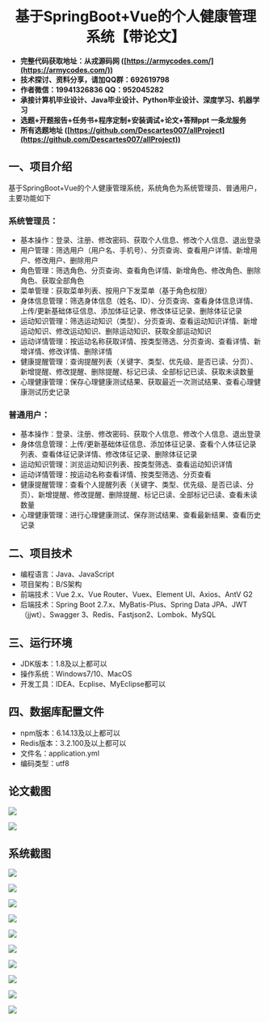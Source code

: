 ﻿<h1 align="center">基于SpringBoot+Vue的个人健康管理系统【带论文】</h1></p>

- <b>完整代码获取地址：从戎源码网 ([https://armycodes.com/](https://armycodes.com/))</b>
- <b>技术探讨、资料分享，请加QQ群：692619798</b>
- <b>作者微信：19941326836  QQ：952045282</b>
- <b>承接计算机毕业设计、Java毕业设计、Python毕业设计、深度学习、机器学习</b>
- <b>选题+开题报告+任务书+程序定制+安装调试+论文+答辩ppt 一条龙服务</b>
- <b>所有选题地址 ([https://github.com/Descartes007/allProject](https://github.com/Descartes007/allProject)) </b>

## 一、项目介绍

基于SpringBoot+Vue的个人健康管理系统，系统角色为系统管理员、普通用户，主要功能如下
### 系统管理员：
- 基本操作：登录、注册、修改密码、获取个人信息、修改个人信息、退出登录
- 用户管理：筛选用户（用户名、手机号）、分页查询、查看用户详情、新增用户、修改用户、删除用户
- 角色管理：筛选角色、分页查询、查看角色详情、新增角色、修改角色、删除角色、获取全部角色
- 菜单管理：获取菜单列表、按用户下发菜单（基于角色权限）
- 身体信息管理：筛选身体信息（姓名、ID）、分页查询、查看身体信息详情、上传/更新基础体征信息、添加体征记录、修改体征记录、删除体征记录
- 运动知识管理：筛选运动知识（类型）、分页查询、查看运动知识详情、新增运动知识、修改运动知识、删除运动知识、获取全部运动知识
- 运动详情管理：按运动名称获取详情、按类型筛选、分页查询、查看详情、新增详情、修改详情、删除详情
- 健康提醒管理：查询提醒列表（关键字、类型、优先级、是否已读、分页）、新增提醒、修改提醒、删除提醒、标记已读、全部标记已读、获取未读数量
- 心理健康管理：保存心理健康测试结果、获取最近一次测试结果、查看心理健康测试历史记录
### 普通用户：
- 基本操作：登录、注册、修改密码、获取个人信息、修改个人信息、退出登录
- 身体信息管理：上传/更新基础体征信息、添加体征记录、查看个人体征记录列表、查看体征记录详情、修改体征记录、删除体征记录
- 运动知识管理：浏览运动知识列表、按类型筛选、查看运动知识详情
- 运动详情管理：按运动名称查看详情、按类型筛选、分页查看
- 健康提醒管理：查看个人提醒列表（关键字、类型、优先级、是否已读、分页）、新增提醒、修改提醒、删除提醒、标记已读、全部标记已读、查看未读数量
- 心理健康管理：进行心理健康测试、保存测试结果、查看最新结果、查看历史记录

## 二、项目技术

- 编程语言：Java、JavaScript
- 项目架构：B/S架构
- 前端技术：Vue 2.x、Vue Router、Vuex、Element UI、Axios、AntV G2
- 后端技术：Spring Boot 2.7.x、MyBatis-Plus、Spring Data JPA、JWT（jjwt）、Swagger 3、Redis、Fastjson2、Lombok、MySQL


## 三、运行环境

- JDK版本：1.8及以上都可以
- 操作系统：Windows7/10、MacOS
- 开发工具：IDEA、Ecplise、MyEclipse都可以

## 四、数据库配置文件

- npm版本：6.14.13及以上都可以
- Redis版本：3.2.100及以上都可以
- 文件名：application.yml
- 编码类型：utf8

## 论文截图

![](screenshot/1.png)

![](screenshot/2.png)

## 系统截图

![](screenshot/3.png)

![](screenshot/4.png)

![](screenshot/5.png)

![](screenshot/6.png)

![](screenshot/7.png)

![](screenshot/8.png)

![](screenshot/9.png)

![](screenshot/10.png)

![](screenshot/11.png)

![](screenshot/12.png)
